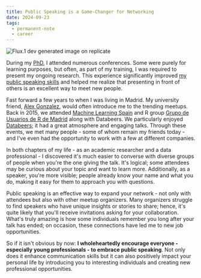 ```yaml
---
title: Public Speaking is a Game-Changer for Networking
date: 2024-09-23
tags:
  - permanent-note
  - career
---
```

![Flux.1 dev generated image on replicate](public-speaking-network.webp)

During my [PhD](10%20Years%20Later.%20Lessons%20from%20My%20PhD%20Experience.md), I attended numerous conferences. Some were purely for learning purposes, but often, as part of my training, I was required to present my ongoing research. This experience significantly improved [my public speaking skills](mocs/moc-public-appearances.md) and helped me realize that presenting in front of others is an excellent way to meet new people.

Fast forward a few years to when I was living in Madrid. My university friend, [Alex Gonzalez](https://www.linkedin.com/in/alejandro-gonzalez-diez-9a610930/), would often introduce me to the trending meetups. Back in 2015, we attended [Machine Learning Spain](https://www.meetup.com/es-ES/machinelearningspain/) and R group [Grupo de Usuarios de R de Madrid](https://madrid.r-es.org/) along with Databeers. We particularly enjoyed [Databeers](https://www.tumblr.com/databeers); it had a great atmosphere and engaging talks. Through these events, we met many people - some of whom remain my friends today - and I've even had the opportunity to work with a few at different companies.

In both chapters of my life - as an academic researcher and a data professional - I discovered it's much easier to converse with diverse groups of people when you're the one giving the talk. It's logical; some attendees may be curious about your topic and want to learn more. Additionally, as a speaker, you're more visible; people already know your name and what you do, making it easy for them to approach you with questions.

Public speaking is an effective way to expand your network - not only with attendees but also with other meetup organizers. Many organizers struggle to find speakers who have unique insights or stories to share; hence, it's quite likely that you'll receive invitations asking for your collaboration. What's truly amazing is how some individuals remember you long after your talk has ended; on occasion, these connections have led me to new job opportunities.

So if it isn't obvious by now: **I wholeheartedly encourage everyone - especially young professionals - to embrace public speaking**. Not only does it enhance communication skills but it can also positively impact your personal life by introducing you to interesting individuals and creating new professional opportunities.

